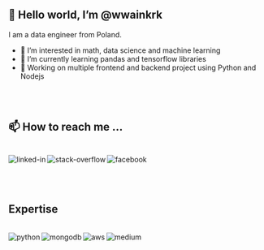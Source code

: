 ## 👋 Hello world, I’m @wwainkrk
I am a data engineer from Poland.

- 👀 I’m interested in math, data science and machine learning
- 🌱 I’m currently learning pandas and tensorflow libraries
- 🔭 Working on multiple frontend and backend project using Python and Nodejs

<br><br>
## 📫 How to reach me ...
<br>[<img align="left" alt="linked-in" src="https://img.shields.io/badge/linkedin-%230077B5.svg?&style=for-the-badge&logo=linkedin&logoColor=white" />](https://www.linkedin.com/in/sebastian-warszawa/)[<img align="left" alt="stack-overflow" src="https://img.shields.io/badge/stack%20overflow-FE7A16?logo=stack-overflow&logoColor=white&style=for-the-badge" />](https://stackoverflow.com/users/17002641/wwainkrk)[<img align="left" alt="facebook" src="https://img.shields.io/badge/facebook-%231877F2.svg?&style=for-the-badge&logo=facebook&logoColor=white" />](https://www.facebook.com/wwainkrk/)<br>

<br><br>
## Expertise
<br><img align="left" alt="python" src="https://img.shields.io/badge/python%20-%2320232a.svg?&style=for-the-badge&logo=python&logoColor=white" /><img align="left" alt="mongodb" src="https://img.shields.io/badge/mongodb%20-%2343853D.svg?&style=for-the-badge&logo=mongodb&logoColor=green" /><img align="left" alt="aws" src="https://img.shields.io/badge/Amazon%20AWS-%23232F3E?logo=amazon-aws&logoColor=white&style=for-the-badge" /><img align="left" alt="medium" src="https://img.shields.io/badge/postgres-%23316192.svg?&style=for-the-badge&logo=postgresql&logoColor=white" />
<br>
